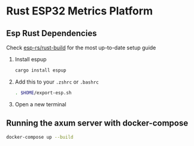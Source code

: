 # Rust ESP32 Metrics Platform

## Esp Rust Dependencies

Check [esp-rs/rust-build](https://github.com/esp-rs/rust-build#espup-installation) for the most up-to-date setup guide

1. Install espup
    ```sh
    cargo install espup
    ```
1. Add this to your `.zshrc` or `.bashrc`
    ```sh
    . $HOME/export-esp.sh
    ```
1. Open a new terminal

## Running the axum server with docker-compose

```sh
docker-compose up --build
```
